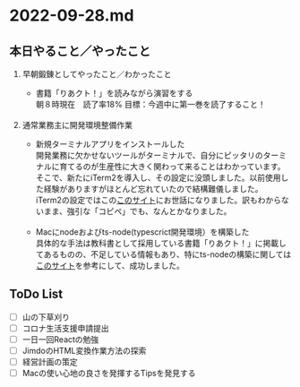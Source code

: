 # 2022-09-28.md

## 本日やること／やったこと

<ol>
<li>早朝鍛錬としてやったこと／わかったこと</li>
<ul>
<li>書籍「りあクト！」を読みながら演習をする</li>
    朝８時現在　読了率18% 目標：今週中に第一巻を読了すること！
</ul>
 <br><li>通常業務主に開発環境整備作業</li>
<ul>
<li>新規ターミナルアプリをインストールした</li>
    開発業務に欠かせないツールがターミナルで、自分にピッタリのターミナルに育てるのが生産性に大きく関わって来ることはわかっています。
    そこで、新たにiTerm2を導入し、その設定に没頭しました。以前使用した経験がありますがほとんど忘れていたので結構難儀しました。
    <br>iTerm2の設定ではこの<a href="https://www.membersedge.co.jp/blog/how-to-customize-cli/">このサイト</a>にお世話になりました。訳もわからないまま、強引な「コピペ」でも、なんとかなりました。<br>
    <br><li>Macにnodeおよびts-node(typescrict開発環境）を構築した</li>
    具体的な手法は教科書として採用している書籍「りあクト！」に掲載してあるものの、不足している情報もあり、特にts-nodeの構築に関しては<a href="https://www.engilaboo.com/build-environment-of-typescript/">このサイト</a>を参考にして、成功しました。
    

</ul>

</ol>
    

## ToDo List

  - [ ] 山の下草刈り
  - [ ] コロナ生活支援申請提出
  - [ ] 一日一回Reactの勉強
  - [ ] JimdoのHTML変換作業方法の探索
  - [ ] 経営計画の策定
  - [ ] Macの使い心地の良さを発揮するTipsを発見する
